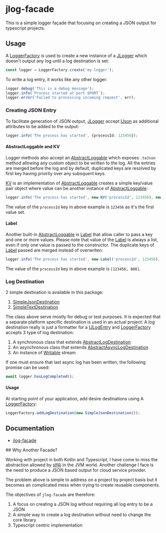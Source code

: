 # jlog-facade

This is a simple logger façade that focusing on creating a JSON output for typescript projects.

## Usage

A [LoggerFactory](https://fp8.github.io/jlog-facade/classes/LoggerFactory.html) is used to create a new instance of a [JLogger](https://fp8.github.io/jlog-facade/classes/JLogger.html) which doesn't output any log until a log destination is set:

```ts
const logger = LoggerFactory.create('my-logger');
```

To write a log entry, it works like any other logger:

```ts
logger.debug('This is a debug message');
logger.info(`Process started at port $PORT`);
logger.error('Failed to processing incoming request', err);
```

### Creating JSON Entry

To facilitate generation of JSON output, [JLogger](https://fp8.github.io/jlog-facade/classes/JLogger.html) accept [IJson](https://fp8.github.io/jlog-facade/interfaces/IJson.html) as additional attributes to be added to the output:

```ts
logger.info('The process has started', {processId: 123456});
```

#### AbstractLoggable and KV

Logger methods also accept an [AbstractLoggable](https://fp8.github.io/jlog-facade/classes/AbstractLoggable.html) which exposes `.toJson` method allowing any custom object to be written to the log.  All the entries are merged before the log and by default, duplicated keys are resolved by first key having priority over any subsquent keys.

[KV](https://fp8.github.io/jlog-facade/classes/KV.html) is an implementation of [AbstractLoggable](https://fp8.github.io/jlog-facade/classes/AbstractLoggable.html) creates a simple key/value pair object where value can be another instance of [AbstractLoggable](https://fp8.github.io/jlog-facade/classes/AbstractLoggable.html):

```ts
logger.info('The process has started', new KV('processId', 123456), new KV('processId', 888));
```

The value of the `processId` key in above example is `123456` as it's the first value set.

#### Label

Another built-in [AbstractLoggable](https://fp8.github.io/jlog-facade/classes/AbstractLoggable.html) is [Label](https://fp8.github.io/jlog-facade/classes/Label.html) that allow caller to pass a key and one or more values.  Please note that value of the [Label](https://fp8.github.io/jlog-facade/classes/Label.html) is always a list, even if only one value is passed to the constructor.  The duplicate keys of [Label](https://fp8.github.io/jlog-facade/classes/Label.html) passed are merged instead of overwriten:

```ts
logger.info('The process has started', new Label('processId', 123456), new Label('processId', 888));
```

The value of the `processId` key in above example is `[123456, 888]`.

### Log Destination

2 simple destination is available in this package:

1. [SimpleJsonDestination](https://fp8.github.io/jlog-facade/classes/SimpleJsonDestination.html)
1. [SimpleTextDestination](https://fp8.github.io/jlog-facade/classes/SimpleTextDestination.html)

The class above serve mostly for debug or test purposes.  It is expected that a separate platform specific destination is used in an actual project.  A log destination really is just a formatter for a [IJLogEntry](https://fp8.github.io/jlog-facade/interfaces/IJLogEntry.html) and [LoggerFactory](https://fp8.github.io/jlog-facade/classes/LoggerFactory.html) accepts 3 type of log destination:

1. A synchronous class that extends [AbstractLogDestination](https://fp8.github.io/jlog-facade/classes/AbstractLogDestination.html)
1. An asynchronous class that extends [AbstractAsyncLogDestination](https://fp8.github.io/jlog-facade/classes/AbstractAsyncLogDestination.html)
1. An instance of [Writable](https://nodejs.org/api/stream.html#class-streamwritable) stream

If one must ensure that last async log has been written, the following promise can be used: 

```ts
await logger.hasLogCompleted();
```

#### Usage

At starting point of your application, add desire destinations using A [LoggerFactory](https://fp8.github.io/jlog-facade/classes/LoggerFactory.html):

```ts
LoggerFactory.addLogDestination(new SimpleJsonDestination());
```

## Documentation

* [jlog-facade](https://fp8.github.io/jlog-facade/)

## Why Another Facade?

Working with project in both Kotlin and Typescript, I have come to miss the abstraction allowed by [slf4j](https://www.slf4j.org/) in the JVM world.  Another challenge I face is the need to produce a JSON based output for cloud service provider.

The problem above is simple to address on a project by project basis but it becomes an complicated mess when trying to create reusable components.

The objectives of `jlog-facade` are therefore:

1. A focus on creating a JSON log without requiring all log entry to be a JSON
1. A simple way to create a log destination without need to change the core library
1. Typescript centric implementation
